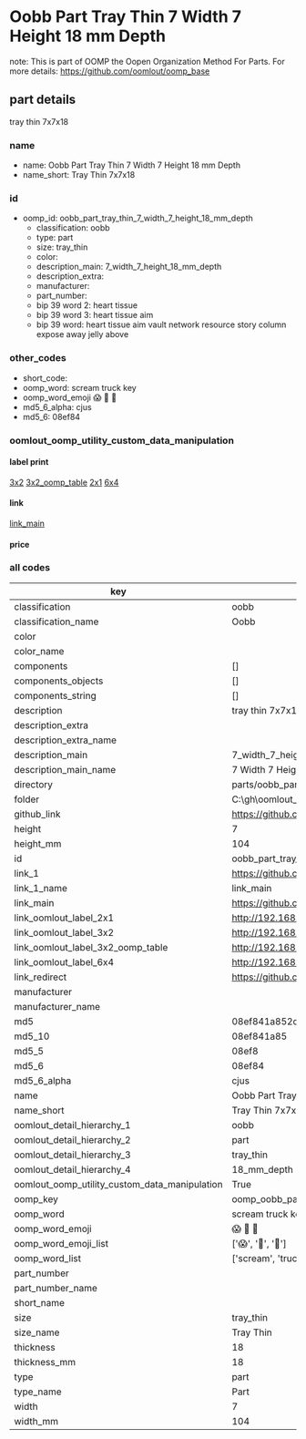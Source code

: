 # Oobb Part Tray Thin 7 Width 7 Height 18 mm Depth  

note: This is part of OOMP the Oopen Organization Method For Parts. For more details: https://github.com/oomlout/oomp_base

##  part details
  



tray thin 7x7x18



### name
* name: Oobb Part Tray Thin 7 Width 7 Height 18 mm Depth
* name_short: Tray Thin 7x7x18 
### id
* oomp_id: oobb_part_tray_thin_7_width_7_height_18_mm_depth
  * classification: oobb
  * type: part
  * size: tray_thin
  * color: 
  * description_main: 7_width_7_height_18_mm_depth
  * description_extra: 
  * manufacturer: 
  * part_number: 
  * bip 39 word 2: heart tissue
  * bip 39 word 3: heart tissue aim
  * bip 39 word: heart tissue aim vault network resource story column expose away jelly above

### other_codes
* short_code: 
* oomp_word: scream truck key
* oomp_word_emoji :scream: :truck: :key:
* md5_6_alpha: cjus
* md5_6: 08ef84






### oomlout_oomp_utility_custom_data_manipulation
#### label print
[3x2](http://192.168.1.245:1112/?label=oomp%20cjus)
[3x2_oomp_table](http://192.168.1.108:1112/?label=oomp%20cjus)
[2x1](http://192.168.1.242:1112/?label=oomp%20cjus)
[6x4](http://192.168.1.55:1112/?label=oomp%20cjus)    

#### link

[link_main](https://github.com/oomlout/oomlout_oobb_version_4_generated_parts/tree/main/navigation_oomp/oobb/part/tray_thin/7_width_7_height_18_mm_depth/part)                              

#### price







### all codes 
| key | value |  
| --- | --- |  
| classification | oobb |  
| classification_name | Oobb |  
| color |  |  
| color_name |  |  
| components | [] |  
| components_objects | [] |  
| components_string | [] |  
| description | tray thin 7x7x18 |  
| description_extra |  |  
| description_extra_name |  |  
| description_main | 7_width_7_height_18_mm_depth |  
| description_main_name | 7 Width 7 Height 18 mm Depth |  
| directory | parts/oobb_part_tray_thin_7_width_7_height_18_mm_depth |  
| folder | C:\gh\oomlout_oobb_version_4_generated_parts\parts\oobb_part_tray_thin_7_width_7_height_18_mm_depth |  
| github_link | https://github.com/oomlout/oomlout_oomp_part_src/tree/main/parts/oobb_part_tray_thin_7_width_7_height_18_mm_depth |  
| height | 7 |  
| height_mm | 104 |  
| id | oobb_part_tray_thin_7_width_7_height_18_mm_depth |  
| link_1 | https://github.com/oomlout/oomlout_oobb_version_4_generated_parts/tree/main/navigation_oomp/oobb/part/tray_thin/7_width_7_height_18_mm_depth/part |  
| link_1_name | link_main |  
| link_main | https://github.com/oomlout/oomlout_oobb_version_4_generated_parts/tree/main/navigation_oomp/oobb/part/tray_thin/7_width_7_height_18_mm_depth/part |  
| link_oomlout_label_2x1 | http://192.168.1.242:1112/?label=oomp%20cjus |  
| link_oomlout_label_3x2 | http://192.168.1.245:1112/?label=oomp%20cjus |  
| link_oomlout_label_3x2_oomp_table | http://192.168.1.108:1112/?label=oomp%20cjus |  
| link_oomlout_label_6x4 | http://192.168.1.55:1112/?label=oomp%20cjus |  
| link_redirect | https://github.com/oomlout/oomlout_oobb_version_4_generated_parts/tree/main/parts/oobb_tray_thin_07_07_18 |  
| manufacturer |  |  
| manufacturer_name |  |  
| md5 | 08ef841a852ddad2de4a6f1c0ab8b352 |  
| md5_10 | 08ef841a85 |  
| md5_5 | 08ef8 |  
| md5_6 | 08ef84 |  
| md5_6_alpha | cjus |  
| name | Oobb Part Tray Thin 7 Width 7 Height 18 mm Depth |  
| name_short | Tray Thin 7x7x18  |  
| oomlout_detail_hierarchy_1 | oobb |  
| oomlout_detail_hierarchy_2 | part |  
| oomlout_detail_hierarchy_3 | tray_thin |  
| oomlout_detail_hierarchy_4 | 18_mm_depth |  
| oomlout_oomp_utility_custom_data_manipulation | True |  
| oomp_key | oomp_oobb_part_tray_thin_7_width_7_height_18_mm_depth |  
| oomp_word | scream truck key |  
| oomp_word_emoji | :scream: :truck: :key: |  
| oomp_word_emoji_list | [':scream:', ':truck:', ':key:'] |  
| oomp_word_list | ['scream', 'truck', 'key'] |  
| part_number |  |  
| part_number_name |  |  
| short_name |  |  
| size | tray_thin |  
| size_name | Tray Thin |  
| thickness | 18 |  
| thickness_mm | 18 |  
| type | part |  
| type_name | Part |  
| width | 7 |  
| width_mm | 104 |  
